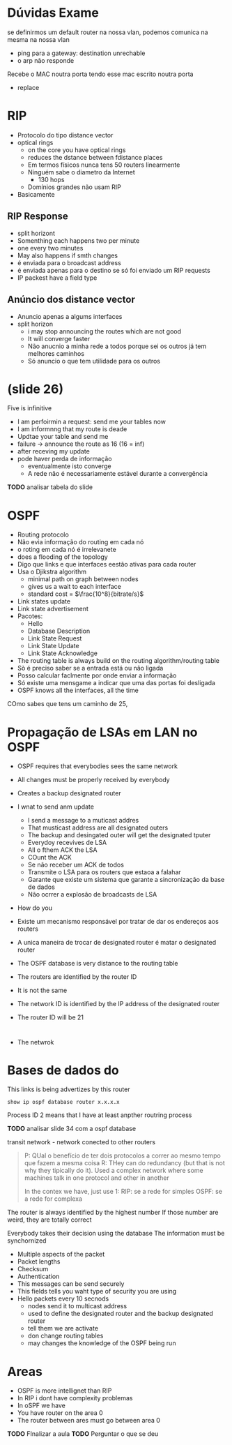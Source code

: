 # Dúvidas Exame
se definirmos um default router na nossa vlan, podemos comunica na mesma na nossa vlan
- ping para a gateway: destination unrechable
- o arp não responde


Recebe o MAC noutra porta tendo esse mac escrito noutra porta

- replace


# RIP
- Protocolo do tipo distance vector
- optical rings
	- on the core you have optical rings
	- reduces the dstance between fdistance places
	- Em termos físicos nunca tens 50 routers linearmente
	- Ninguém sabe o diametro da Internet
		- 130 hops
	- Domínios grandes não usam RIP
- Basicamente 


## RIP Response
- split horizont
- Somenthing each happens two per minute
- one every two minutes
- May also happens if smth changes
- é enviada para o broadcast address
- é enviada apenas para o destino se só foi enviado um RIP requests
- IP packest have a field type


## Anúncio dos distance vector
- Anuncio apenas a algums interfaces
- split horizon
	- i may stop announcing the routes which are not good
	- It will converge faster
	- Não anucnio a minha rede a todos porque sei os outros já tem melhores caminhos
	- Só anuncio o que tem utilidade para os outros


# (slide 26) 
Five is infinitive

- I am perfoirmin a request: send me your tables now
- I am informnng that my route is deade
- Updtae your table and send me
- failure -> announce the route as 16 (16 = inf)
- after receving my update
- pode haver perda de informação
	- eventualmente isto converge
	- A rede não é necessariamente estável durante a convergência


__TODO__ analisar tabela do slide

# OSPF
- Routing protocolo
- Não evia informação do routing em cada nó
- o roting em cada nó é irrelevanete
- does a flooding of the topology
- Digo que links e que interfaces eestão ativas para cada router
- Usa o Djikstra algorithm
	- minimal path on graph between nodes
	- gives us a wait to each interface
	- standard cost = $\frac{10^8}{bitrate/s}$
- Link states update
- Link state advertisement
- Pacotes:
	- Hello
	- Database Description
	- Link State Request
	- Link State Update
	- Link State Acknowledge
- The routing table is always build on the routing algorithm/routing table
- Sò é preciso saber se a entrada está ou não ligada
- Posso calcular faclmente por onde enviar a informação
- Só existe uma mensgame a indicar que uma das portas foi desligada
- OSPF knows all the interfaces, all the time


COmo sabes que tens um caminho de 25, 

# Propagação de LSAs em LAN no OSPF
- OSPF requires that everybodies sees the same network
- All changes must be properly received by everybody
- Creates a backup designated router
- I wnat to send anm update
	- I send a message to a muticast addres
	- That musticast address are all designated outers
	- The backup and desingated outer will get the designated tputer
	- Everydoy recevives de LSA
	- All o fthem ACK the LSA
	- COunt the ACK
	- Se não receber um ACK de todos
	- Transmite o LSA para os routers que estaoa a falahar
	- Garante que existe um sistema que garante a sincronização da base de dados
	- Não ocrrer a explosão de broadcasts de LSA
- How do you 


- Existe um mecanismo responsável por tratar de dar os endereços aos routers
- A unica maneira de trocar de designated router é matar o designated router
- The OSPF database is very distance to the routing table
- The routers are identified by the router ID
- It is not the same 
- The network ID is identified by the IP address of the designated router
- The router ID will be 21


# 
- The netwrok


# Bases de dados do 
This links is being advertizes by this router

```
show ip ospf database router x.x.x.x
```

Process ID 2 means that I have at least anpther routring process

__TODO__ analisar slide 34 com a ospf database

transit network -   network conected to other routers

> P: QUal o benefício de ter dois protocolos a correr ao mesmo tempo que fazem a mesma coisa
> R: THey can do redundancy (but that is not why they tipically do it). Used a complex network where some machines talk in one protocol and other in another
>
> In the contex we have, just use 1:
> RIP: se a rede for simples 
> OSPF: se a rede for complexa

The router is always identified by the highest number
If those number are weird, they are totally correct

Everybody takes their decision using the database
The information must be synchornized

- Multiple aspects of the packet
- Packet lengths
- Checksum
- Authentication
- This messages can be send securely
- This fields tells you waht type of security you are using
- Hello packets every 10 secnods
	- nodes send it to  multicast address
	- used to define the designated router and the backup designated router
	- tell them we are activate
	- don change routing tables
	- may changes the knowledge of the OSPF being run


# Areas
- OSPF is more intellignet than RIP
- In RIP i dont have complexity problemas
- In oSPF we have
- You have router on the area 0
- The router between ares must go between area 0

__TODO__ FInalizar a aula
__TODO__ Perguntar o que se deu


